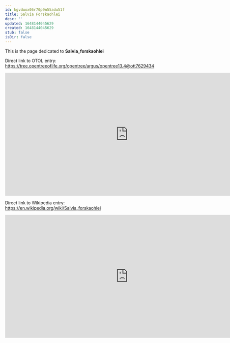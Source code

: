 ```yaml
---
id: kgvduox06r70p9n55adu51f
title: Salvia Forskaohlei
desc: ''
updated: 1648144045629
created: 1648144045629
stub: false
isDir: false
---
```

This is the page dedicated to **Salvia_forskaohlei**


Direct link to OTOL entry: https://tree.opentreeoflife.org/opentree/argus/opentree13.4@ott7629434



<html>
    <body>
    <iframe src="https://tree.opentreeoflife.org/opentree/argus/opentree13.4@ott7629434"
    width="800" height="400" frameborder="0" allowfullscreen> </iframe>
    </body>
</html>
    


Direct link to Wikipedia entry: https://en.wikipedia.org/wiki/Salvia_forskaohlei



<html>
    <body>
    <iframe src="https://en.wikipedia.org/wiki/Salvia_forskaohlei"
    width="800" height="400" frameborder="0" allowfullscreen> </iframe>
    </body>
</html>
    
